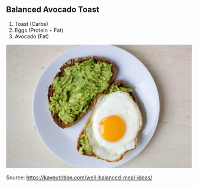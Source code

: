 ## Balanced Avocado Toast

1. Toast (Carbs)
1. Eggs (Protein + Fat)
1. Avocado (Fat)

![](./balanced-avocado-toast.webp)

Source: https://kaynutrition.com/well-balanced-meal-ideas/
